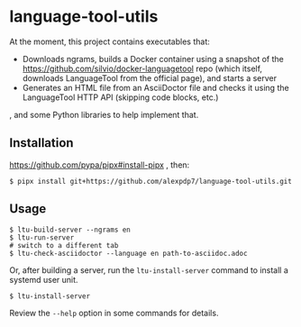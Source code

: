 # language-tool-utils

At the moment, this project contains executables that:

* Downloads ngrams, builds a Docker container using a snapshot of the https://github.com/silvio/docker-languagetool repo (which itself, downloads LanguageTool from the official page), and starts a server
* Generates an HTML file from an AsciiDoctor file and checks it using the LanguageTool HTTP API (skipping code blocks, etc.)

, and some Python libraries to help implement that.

## Installation

https://github.com/pypa/pipx#install-pipx , then:

```
$ pipx install git+https://github.com/alexpdp7/language-tool-utils.git
```

## Usage

```
$ ltu-build-server --ngrams en
$ ltu-run-server
# switch to a different tab
$ ltu-check-asciidoctor --language en path-to-asciidoc.adoc
```

Or, after building a server, run the `ltu-install-server` command to install a systemd user unit.

```
$ ltu-install-server
```

Review the `--help` option in some commands for details.
